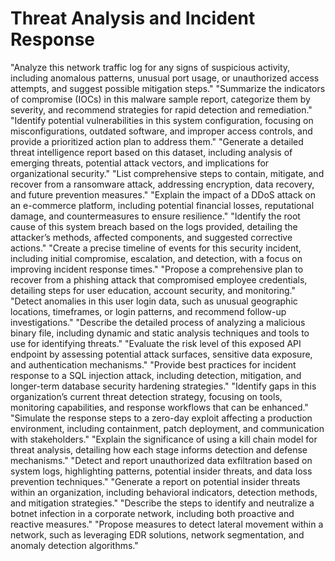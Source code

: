 # Threat Analysis and Incident Response

"Analyze this network traffic log for any signs of suspicious activity, including anomalous patterns, unusual port usage, or unauthorized access attempts, and suggest possible mitigation steps."
"Summarize the indicators of compromise (IOCs) in this malware sample report, categorize them by severity, and recommend strategies for rapid detection and remediation."
"Identify potential vulnerabilities in this system configuration, focusing on misconfigurations, outdated software, and improper access controls, and provide a prioritized action plan to address them."
"Generate a detailed threat intelligence report based on this dataset, including analysis of emerging threats, potential attack vectors, and implications for organizational security."
"List comprehensive steps to contain, mitigate, and recover from a ransomware attack, addressing encryption, data recovery, and future prevention measures."
"Explain the impact of a DDoS attack on an e-commerce platform, including potential financial losses, reputational damage, and countermeasures to ensure resilience."
"Identify the root cause of this system breach based on the logs provided, detailing the attacker’s methods, affected components, and suggested corrective actions."
"Create a precise timeline of events for this security incident, including initial compromise, escalation, and detection, with a focus on improving incident response times."
"Propose a comprehensive plan to recover from a phishing attack that compromised employee credentials, detailing steps for user education, account security, and monitoring."
"Detect anomalies in this user login data, such as unusual geographic locations, timeframes, or login patterns, and recommend follow-up investigations."
"Describe the detailed process of analyzing a malicious binary file, including dynamic and static analysis techniques and tools to use for identifying threats."
"Evaluate the risk level of this exposed API endpoint by assessing potential attack surfaces, sensitive data exposure, and authentication mechanisms."
"Provide best practices for incident response to a SQL injection attack, including detection, mitigation, and longer-term database security hardening strategies."
"Identify gaps in this organization’s current threat detection strategy, focusing on tools, monitoring capabilities, and response workflows that can be enhanced."
"Simulate the response steps to a zero-day exploit affecting a production environment, including containment, patch deployment, and communication with stakeholders."
"Explain the significance of using a kill chain model for threat analysis, detailing how each stage informs detection and defense mechanisms."
"Detect and report unauthorized data exfiltration based on system logs, highlighting patterns, potential insider threats, and data loss prevention techniques."
"Generate a report on potential insider threats within an organization, including behavioral indicators, detection methods, and mitigation strategies."
"Describe the steps to identify and neutralize a botnet infection in a corporate network, including both proactive and reactive measures."
"Propose measures to detect lateral movement within a network, such as leveraging EDR solutions, network segmentation, and anomaly detection algorithms."
